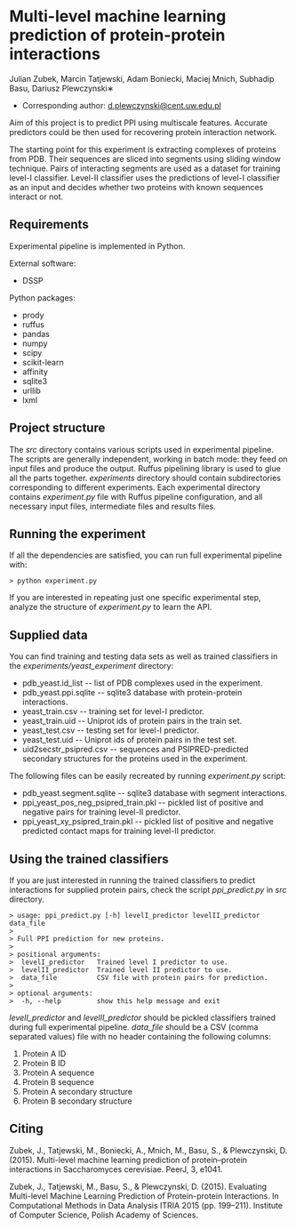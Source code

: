 # Multi-level machine learning prediction of protein-protein interactions #

Julian Zubek, Marcin Tatjewski, Adam Boniecki, Maciej Mnich, Subhadip Basu,
Dariusz Plewczynski∗

* Corresponding author: d.plewczynski@cent.uw.edu.pl

Aim of this project is to predict PPI using multiscale features. Accurate
predictors could be then used for recovering protein interaction network.

The starting point for this experiment is extracting complexes of proteins from PDB.
Their sequences are sliced into segments using sliding
window technique. Pairs of interacting segments are used as a dataset for
training level-I classifier. Level-II classifier uses the predictions of
level-I classifier as an input and decides whether two proteins with known
sequences interact or not.

## Requirements ##

Experimental pipeline is implemented in Python.

External software:
* DSSP

Python packages:
* prody
* ruffus
* pandas
* numpy
* scipy
* scikit-learn
* affinity
* sqlite3
* urllib
* lxml

## Project structure ##

The *src* directory contains various scripts used in experimental pipeline.
The scripts are generally independent, working in batch mode: they feed on
input files and produce the output. Ruffus pipelining library is used to
glue all the parts together. *experiments* directory should contain
subdirectories corresponding to different experiments. Each experimental
directory contains *experiment.py* file with Ruffus pipeline configuration,
and all necessary input files, intermediate files and results files.

## Running the experiment ##

If all the dependencies are satisfied, you can run full experimental pipeline
with:

    > python experiment.py

If you are interested in repeating just one specific experimental step,
analyze the structure of *experiment.py* to learn the API.

## Supplied data ##

You can find training and testing data sets as well as trained classifiers
in the *experiments/yeast_experiment* directory:

* pdb_yeast.id_list -- list of PDB complexes used in the experiment.
* pdb_yeast.ppi.sqlite -- sqlite3 database with protein-protein interactions.
* yeast_train.csv -- training set for level-I predictor.
* yeast_train.uid -- Uniprot ids of protein pairs in the train set.
* yeast_test.csv -- testing set for level-I predictor.
* yeast_test.uid -- Uniprot ids of protein pairs in the test set.
* uid2secstr_psipred.csv -- sequences and PSIPRED-predicted secondary structures for the proteins used in the experiment.

The following files can be easily recreated by running *experiment.py* script:

* pdb_yeast.segment.sqlite -- sqlite3 database with segment interactions.
* ppi_yeast_pos_neg_psipred_train.pkl -- pickled list of positive and negative pairs for training level-II predictor.
* ppi_yeast_xy_psipred_train.pkl -- pickled list of positive and negative predicted contact maps for training level-II predictor.

## Using the trained classifiers ##

If you are just interested in running the trained classifiers to predict
interactions for supplied protein pairs, check the script *ppi_predict.py*
in *src* directory.

    > usage: ppi_predict.py [-h] levelI_predictor levelII_predictor data_file
    >
    > Full PPI prediction for new proteins.
    >
    > positional arguments:
    >  levelI_predictor   Trained level I predictor to use.
    >  levelII_predictor  Trained level II predictor to use.
    >  data_file          CSV file with protein pairs for prediction.
    >
    > optional arguments:
    >  -h, --help         show this help message and exit

*levelI_predictor* and *levelII_predictor* should be pickled classifiers
trained during full experimental pipeline. *data_file* should be a CSV
(comma separated values) file with no header containing the following
columns:

1. Protein A ID
2. Protein B ID
3. Protein A sequence
4. Protein B sequence
5. Protein A secondary structure
6. Protein B secondary structure

## Citing ##

Zubek, J., Tatjewski, M., Boniecki, A., Mnich, M., Basu, S., & Plewczynski, D. (2015). Multi-level machine learning prediction of protein–protein interactions in Saccharomyces cerevisiae. PeerJ, 3, e1041.

Zubek, J., Tatjewski, M., Basu, S., & Plewczynski, D. (2015). Evaluating Multi-level Machine Learning Prediction of Protein-protein Interactions. In Computational Methods in Data Analysis ITRIA 2015 (pp. 199–211). Institute of Computer Science, Polish Academy of Sciences.
